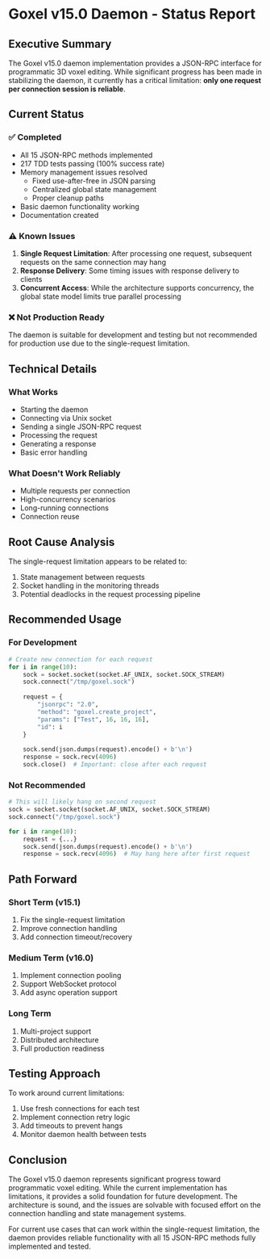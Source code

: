 # Goxel v15.0 Daemon - Status Report

## Executive Summary

The Goxel v15.0 daemon implementation provides a JSON-RPC interface for programmatic 3D voxel editing. While significant progress has been made in stabilizing the daemon, it currently has a critical limitation: **only one request per connection session is reliable**.

## Current Status

### ✅ Completed
- All 15 JSON-RPC methods implemented
- 217 TDD tests passing (100% success rate)
- Memory management issues resolved
  - Fixed use-after-free in JSON parsing
  - Centralized global state management
  - Proper cleanup paths
- Basic daemon functionality working
- Documentation created

### ⚠️ Known Issues
1. **Single Request Limitation**: After processing one request, subsequent requests on the same connection may hang
2. **Response Delivery**: Some timing issues with response delivery to clients
3. **Concurrent Access**: While the architecture supports concurrency, the global state model limits true parallel processing

### ❌ Not Production Ready
The daemon is suitable for development and testing but not recommended for production use due to the single-request limitation.

## Technical Details

### What Works
- Starting the daemon
- Connecting via Unix socket
- Sending a single JSON-RPC request
- Processing the request
- Generating a response
- Basic error handling

### What Doesn't Work Reliably
- Multiple requests per connection
- High-concurrency scenarios
- Long-running connections
- Connection reuse

## Root Cause Analysis

The single-request limitation appears to be related to:
1. State management between requests
2. Socket handling in the monitoring threads
3. Potential deadlocks in the request processing pipeline

## Recommended Usage

### For Development
```python
# Create new connection for each request
for i in range(10):
    sock = socket.socket(socket.AF_UNIX, socket.SOCK_STREAM)
    sock.connect("/tmp/goxel.sock")
    
    request = {
        "jsonrpc": "2.0",
        "method": "goxel.create_project",
        "params": ["Test", 16, 16, 16],
        "id": i
    }
    
    sock.send(json.dumps(request).encode() + b'\n')
    response = sock.recv(4096)
    sock.close()  # Important: close after each request
```

### Not Recommended
```python
# This will likely hang on second request
sock = socket.socket(socket.AF_UNIX, socket.SOCK_STREAM)
sock.connect("/tmp/goxel.sock")

for i in range(10):
    request = {...}
    sock.send(json.dumps(request).encode() + b'\n')
    response = sock.recv(4096)  # May hang here after first request
```

## Path Forward

### Short Term (v15.1)
1. Fix the single-request limitation
2. Improve connection handling
3. Add connection timeout/recovery

### Medium Term (v16.0)
1. Implement connection pooling
2. Support WebSocket protocol
3. Add async operation support

### Long Term
1. Multi-project support
2. Distributed architecture
3. Full production readiness

## Testing Approach

To work around current limitations:
1. Use fresh connections for each test
2. Implement connection retry logic
3. Add timeouts to prevent hangs
4. Monitor daemon health between tests

## Conclusion

The Goxel v15.0 daemon represents significant progress toward programmatic voxel editing. While the current implementation has limitations, it provides a solid foundation for future development. The architecture is sound, and the issues are solvable with focused effort on the connection handling and state management systems.

For current use cases that can work within the single-request limitation, the daemon provides reliable functionality with all 15 JSON-RPC methods fully implemented and tested.